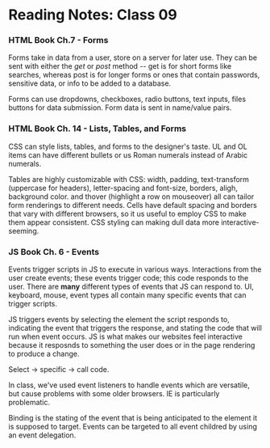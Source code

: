 # Reading Notes: Class 09

### HTML Book Ch.7 - Forms

Forms take in data from a user, store on a server for later use. They can be sent with either the *get* or *post* method -- get is for short forms like searches, whereas post is for longer forms or ones that contain passwords, sensitive data, or info to be added to a database.

Forms can use dropdowns, checkboxes, radio buttons, text inputs, files buttons for data submission. Form data is sent in name/value pairs.

### HTML Book Ch. 14 - Lists, Tables, and Forms

CSS can style lists, tables, and forms to the designer's taste. UL and OL items can have different bullets or us Roman numerals instead of Arabic numerals.

Tables are highly customizable with CSS: width, padding, text-transform (uppercase for headers), letter-spacing and font-size, borders, aligh, background color. and thover (highlight a row on mouseover) all can tailor form renderings to different needs. Cells have default spacing and borders that vary with different browsers, so it us useful to employ CSS to make them appear consistent. CSS styling can making dull data more interactive-seeming.

### JS Book Ch. 6 - Events

Events trigger scripts in JS to execute in various ways. Interactions from the user create events; these events trigger code; this code responds to the user. There are **many** different types of events that JS can respond to. UI, keyboard, mouse, event types all contain many specific events that can trigger scripts.

JS triggers events by selecting the element the script responds to, indicating the event that triggers the response, and stating the code that will run when event occurs. JS is what makes our websites feel interactive because it resposnds to something the user does or in the page rendering to produce a change.

Select -> specific -> call code.

In class, we've used event listeners to handle events which are versatile, but cause problems with some older browsers. IE is particularly problematic.

Binding is the stating of the event that is being anticipated to the element it is supposed to target. Events can be targeted to all event childred by using an event delegation.